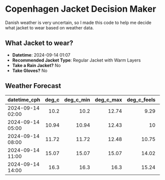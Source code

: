 
# Copenhagen Jacket Decision Maker

Danish weather is very uncertain, so I made this code to help me decide what jacket to wear based on weather data.

## What Jacket to wear?

- **Datetime**: 2024-09-14 01:07
- **Recommended Jacket Type**: Regular Jacket with Warm Layers
- **Take a Rain Jacket?** No
- **Take Gloves?** No

## Weather Forecast
| datetime_cph     |   deg_c |   deg_c_min |   deg_c_max |   deg_c_feels | weather   | wind   | rain   |
|:-----------------|--------:|------------:|------------:|--------------:|:----------|:-------|:-------|
| 2024-09-14 02:00 |   10.2  |       10.2  |       12.74 |          9.29 | Clouds    | Medium | None   |
| 2024-09-14 05:00 |   10.94 |       10.94 |       12.43 |         10    | Clouds    | Medium | None   |
| 2024-09-14 08:00 |   11.72 |       11.72 |       12.48 |         10.75 | Clouds    | Medium | None   |
| 2024-09-14 11:00 |   15.07 |       15.07 |       15.07 |         14.02 | Clear     | Medium | None   |
| 2024-09-14 14:00 |   16.3  |       16.3  |       16.3  |         15.24 | Clear     | Medium | None   |
        